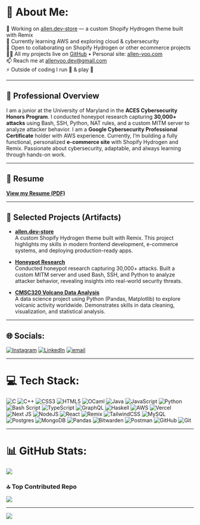# 💫 About Me:
🔭 Working on [allen.dev-store](https://github.com/alleny0o/allen.dev-store) — a custom Shopify Hydrogen theme built with Remix  
🌱 Currently learning AWS and exploring cloud & cybersecurity  
🤝 Open to collaborating on Shopify Hydrogen or other ecommerce projects  
👨‍💻 All my projects live on [GitHub](https://github.com/alleny0o) • Personal site: [allen-yoo.com](https://allen-yoo.com)  
📫 Reach me at allenyoo.dev@gmail.com  
⚡ Outside of coding I run 🏃 & play 🏀  

---

## 📝 Professional Overview
I am a junior at the University of Maryland in the **ACES Cybersecurity Honors Program**. I conducted honeypot research capturing **30,000+ attacks** using Bash, SSH, Python, NAT rules, and a custom MITM server to analyze attacker behavior. I am a **Google Cybersecurity Professional Certificate** holder with AWS experience. Currently, I’m building a fully functional, personalized **e-commerce site** with Shopify Hydrogen and Remix. Passionate about cybersecurity, adaptable, and always learning through hands-on work.

---

## 📄 Resume
[**View my Resume (PDF)**](https://link-to-your-resume.com)

---

## 📌 Selected Projects (Artifacts)
- [**allen.dev-store**](https://github.com/alleny0o/allen.dev-store)  
  A custom Shopify Hydrogen theme built with Remix. This project highlights my skills in modern frontend development, e-commerce systems, and deploying production-ready apps.

- [**Honeypot Research**](https://github.com/alleny0o/honeypot-research)  
  Conducted honeypot research capturing 30,000+ attacks. Built a custom MITM server and used Bash, SSH, and Python to analyze attacker behavior, revealing insights into real-world security threats.  

- [**CMSC320 Volcano Data Analysis**](https://github.com/alleny0o/cmsc320-volcano)  
  A data science project using Python (Pandas, Matplotlib) to explore volcanic activity worldwide. Demonstrates skills in data cleaning, visualization, and statistical analysis.  

---

## 🌐 Socials:
[![Instagram](https://img.shields.io/badge/Instagram-%23E4405F.svg?logo=Instagram&logoColor=white)](https://instagram.com/allen.yoo.73) 
[![LinkedIn](https://img.shields.io/badge/LinkedIn-%230077B5.svg?logo=linkedin&logoColor=white)](https://linkedin.com/in/allenyoo) 
[![email](https://img.shields.io/badge/Email-D14836?logo=gmail&logoColor=white)](mailto:allenyoo.dev@gmail.com) 

---

# 💻 Tech Stack:
![C](https://img.shields.io/badge/c-%2300599C.svg?style=flat-square&logo=c&logoColor=white) 
![C++](https://img.shields.io/badge/c++-%2300599C.svg?style=flat-square&logo=c%2B%2B&logoColor=white) 
![CSS3](https://img.shields.io/badge/css3-%231572B6.svg?style=flat-square&logo=css3&logoColor=white) 
![HTML5](https://img.shields.io/badge/html5-%23E34F26.svg?style=flat-square&logo=html5&logoColor=white) 
![OCaml](https://img.shields.io/badge/OCaml-%23E98407.svg?style=flat-square&logo=ocaml&logoColor=white) 
![Java](https://img.shields.io/badge/java-%23ED8B00.svg?style=flat-square&logo=openjdk&logoColor=white) 
![JavaScript](https://img.shields.io/badge/javascript-%23323330.svg?style=flat-square&logo=javascript&logoColor=%23F7DF1E) 
![Python](https://img.shields.io/badge/python-3670A0?style=flat-square&logo=python&logoColor=ffdd54) 
![Bash Script](https://img.shields.io/badge/bash_script-%23121011.svg?style=flat-square&logo=gnu-bash&logoColor=white) 
![TypeScript](https://img.shields.io/badge/typescript-%23007ACC.svg?style=flat-square&logo=typescript&logoColor=white) 
![GraphQL](https://img.shields.io/badge/-GraphQL-E10098?style=flat-square&logo=graphql&logoColor=white) 
![Haskell](https://img.shields.io/badge/Haskell-5e5086?style=flat-square&logo=haskell&logoColor=white) 
![AWS](https://img.shields.io/badge/AWS-%23FF9900.svg?style=flat-square&logo=amazon-aws&logoColor=white) 
![Vercel](https://img.shields.io/badge/vercel-%23000000.svg?style=flat-square&logo=vercel&logoColor=white) 
![Next JS](https://img.shields.io/badge/Next-black?style=flat-square&logo=next.js&logoColor=white) 
![NodeJS](https://img.shields.io/badge/node.js-6DA55F?style=flat-square&logo=node.js&logoColor=white) 
![React](https://img.shields.io/badge/react-%2320232a.svg?style=flat-square&logo=react&logoColor=%2361DAFB) 
![Remix](https://img.shields.io/badge/remix-%23000.svg?style=flat-square&logo=remix&logoColor=white) 
![TailwindCSS](https://img.shields.io/badge/tailwindcss-%2338B2AC.svg?style=flat-square&logo=tailwind-css&logoColor=white) 
![MySQL](https://img.shields.io/badge/mysql-4479A1.svg?style=flat-square&logo=mysql&logoColor=white) 
![Postgres](https://img.shields.io/badge/postgres-%23316192.svg?style=flat-square&logo=postgresql&logoColor=white) 
![MongoDB](https://img.shields.io/badge/MongoDB-%234ea94b.svg?style=flat-square&logo=mongodb&logoColor=white) 
![Pandas](https://img.shields.io/badge/pandas-%23150458.svg?style=flat-square&logo=pandas&logoColor=white) 
![Bitwarden](https://img.shields.io/badge/bitwarden-%23175DDC.svg?style=flat-square&logo=bitwarden&logoColor=white) 
![Postman](https://img.shields.io/badge/Postman-FF6C37?style=flat-square&logo=postman&logoColor=white) 
![GitHub](https://img.shields.io/badge/github-%23121011.svg?style=flat-square&logo=github&logoColor=white) 
![Git](https://img.shields.io/badge/git-%23F05033.svg?style=flat-square&logo=git&logoColor=white) 

---

# 📊 GitHub Stats:
![](https://nirzak-streak-stats.vercel.app/?user=alleny0o&theme=dark&hide_border=false)

### 🔝 Top Contributed Repo
![](https://github-contributor-stats.vercel.app/api?username=alleny0o&limit=5&theme=dark&combine_all_yearly_contributions=true)

---
[![](https://visitcount.itsvg.in/api?id=alleny0o&icon=0&color=0)](https://visitcount.itsvg.in)

<!-- Proudly created with GPRM ( https://gprm.itsvg.in ) -->

